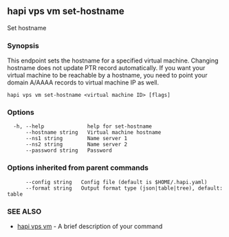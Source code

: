 ## hapi vps vm set-hostname

Set hostname

### Synopsis

This endpoint sets the hostname for a specified virtual machine. Changing hostname does not update PTR record automatically.
If you want your virtual machine to be reachable by a hostname, you need to point your domain A/AAAA records 
to virtual machine IP as well.

```
hapi vps vm set-hostname <virtual machine ID> [flags]
```

### Options

```
  -h, --help              help for set-hostname
      --hostname string   Virtual machine hostname
      --ns1 string        Name server 1
      --ns2 string        Name server 2
      --password string   Password
```

### Options inherited from parent commands

```
      --config string   Config file (default is $HOME/.hapi.yaml)
      --format string   Output format type (json|table|tree), default: table
```

### SEE ALSO

* [hapi vps vm](hapi_vps_vm.md)	 - A brief description of your command

